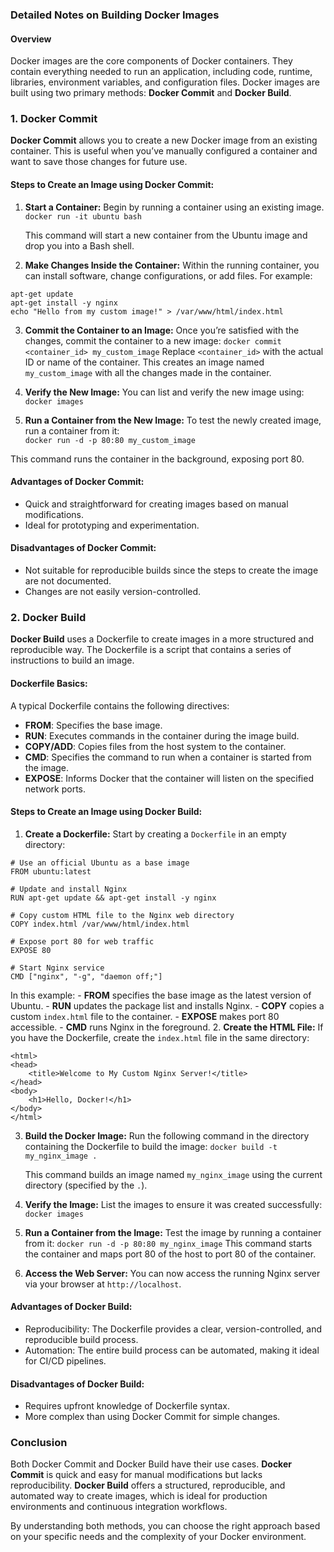 ### Detailed Notes on Building Docker Images
#### Overview
Docker images are the core components of Docker containers. They contain everything needed to run an application, including code, runtime, libraries, environment variables, and configuration files. Docker images are built using two primary methods: **Docker Commit** and **Docker Build**.

### 1. Docker Commit
**Docker Commit** allows you to create a new Docker image from an existing container. This is useful when you’ve manually configured a container and want to save those changes for future use.

#### **Steps to Create an Image using Docker Commit:**
1. **Start a Container:** Begin by running a container using an existing image.   
    `docker run -it ubuntu bash`
    
    This command will start a new container from the Ubuntu image and drop you into a Bash shell.
    
2. **Make Changes Inside the Container:** Within the running container, you can install software, change configurations, or add files. For example:
```
apt-get update
apt-get install -y nginx
echo "Hello from my custom image!" > /var/www/html/index.html
```
3. **Commit the Container to an Image:** Once you’re satisfied with the changes, commit the container to a new image:
    `docker commit <container_id> my_custom_image`
    Replace `<container_id>` with the actual ID or name of the container. This creates an image named `my_custom_image` with all the changes made in the container.

4. **Verify the New Image:** You can list and verify the new image using:
    `docker images`

5. **Run a Container from the New Image:** To test the newly created image, run a container from it:    
    `docker run -d -p 80:80 my_custom_image`

This command runs the container in the background, exposing port 80.


#### **Advantages of Docker Commit:**
- Quick and straightforward for creating images based on manual modifications.
- Ideal for prototyping and experimentation.

#### **Disadvantages of Docker Commit:**
- Not suitable for reproducible builds since the steps to create the image are not documented.
- Changes are not easily version-controlled.

### 2. Docker Build
**Docker Build** uses a Dockerfile to create images in a more structured and reproducible way. The Dockerfile is a script that contains a series of instructions to build an image.

#### **Dockerfile Basics:**
A typical Dockerfile contains the following directives:
- **FROM**: Specifies the base image.
- **RUN**: Executes commands in the container during the image build.
- **COPY/ADD**: Copies files from the host system to the container.
- **CMD**: Specifies the command to run when a container is started from the image.
- **EXPOSE**: Informs Docker that the container will listen on the specified network ports.

#### **Steps to Create an Image using Docker Build:**
1. **Create a Dockerfile:** Start by creating a `Dockerfile` in an empty directory:
```
# Use an official Ubuntu as a base image
FROM ubuntu:latest

# Update and install Nginx
RUN apt-get update && apt-get install -y nginx

# Copy custom HTML file to the Nginx web directory
COPY index.html /var/www/html/index.html

# Expose port 80 for web traffic
EXPOSE 80

# Start Nginx service
CMD ["nginx", "-g", "daemon off;"]
```

In this example:
    - **FROM** specifies the base image as the latest version of Ubuntu.
    - **RUN** updates the package list and installs Nginx.
    - **COPY** copies a custom `index.html` file to the container.
    - **EXPOSE** makes port 80 accessible.
    - **CMD** runs Nginx in the foreground.
2. **Create the HTML File:** If you have the Dockerfile, create the `index.html` file in the same directory:
```
<html>
<head>
    <title>Welcome to My Custom Nginx Server!</title>
</head>
<body>
    <h1>Hello, Docker!</h1>
</body>
</html>
```
    
3. **Build the Docker Image:** Run the following command in the directory containing the Dockerfile to build the image:
    `docker build -t my_nginx_image .`
    
    This command builds an image named `my_nginx_image` using the current directory (specified by the `.`).
    
4. **Verify the Image:** List the images to ensure it was created successfully:
    `docker images`
    
5. **Run a Container from the Image:** Test the image by running a container from it:
    `docker run -d -p 80:80 my_nginx_image`
    This command starts the container and maps port 80 of the host to port 80 of the container.
    
6. **Access the Web Server:** You can now access the running Nginx server via your browser at `http://localhost`.
    

#### **Advantages of Docker Build:**
- Reproducibility: The Dockerfile provides a clear, version-controlled, and reproducible build process.
- Automation: The entire build process can be automated, making it ideal for CI/CD pipelines.

#### **Disadvantages of Docker Build:**
- Requires upfront knowledge of Dockerfile syntax.
- More complex than using Docker Commit for simple changes.

### **Conclusion**
Both Docker Commit and Docker Build have their use cases. **Docker Commit** is quick and easy for manual modifications but lacks reproducibility. **Docker Build** offers a structured, reproducible, and automated way to create images, which is ideal for production environments and continuous integration workflows.

By understanding both methods, you can choose the right approach based on your specific needs and the complexity of your Docker environment.